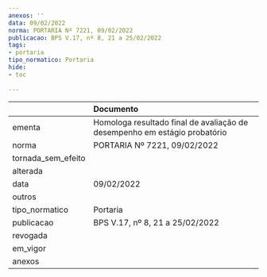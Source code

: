 ```yaml
---
anexos: ''
data: 09/02/2022
norma: PORTARIA Nº 7221, 09/02/2022
publicacao: BPS V.17, nº 8, 21 a 25/02/2022
tags:
- portaria
tipo_normatico: Portaria
hide: 
- toc 
 
---
```


|                    | Documento                                                                 |
|:-------------------|:--------------------------------------------------------------------------|
| ementa             | Homologa resultado final de avaliação de desempenho em estágio probatório |
| norma              | PORTARIA Nº 7221, 09/02/2022                                              |
| tornada_sem_efeito |                                                                           |
| alterada           |                                                                           |
| data               | 09/02/2022                                                                |
| outros             |                                                                           |
| tipo_normatico     | Portaria                                                                  |
| publicacao         | BPS V.17, nº 8, 21 a 25/02/2022                                           |
| revogada           |                                                                           |
| em_vigor           |                                                                           |
| anexos             |                                                                           |